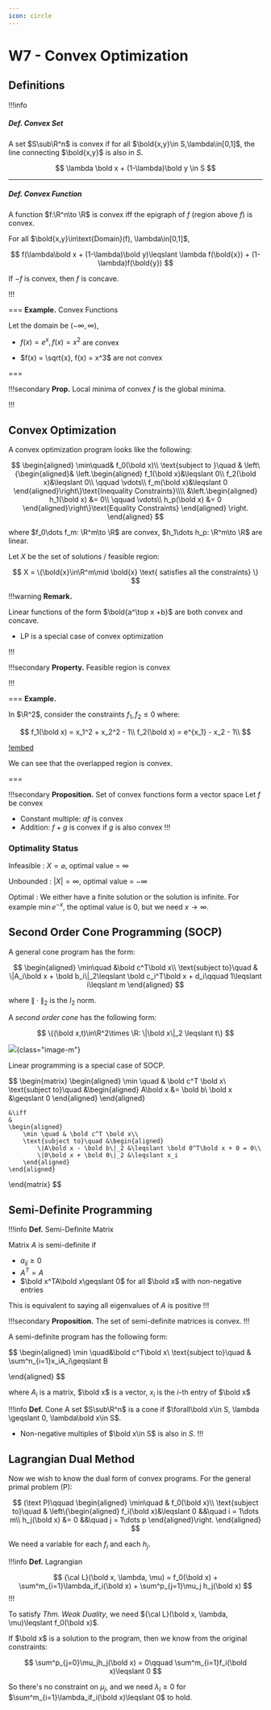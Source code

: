 ```yaml
---
icon: circle
---
```


# W7 - Convex Optimization

## Definitions

!!!info 

##### ****Def.**** Convex Set

A set $S\sub\R^n$ is convex if for all $\bold{x,y}\in S,\lambda\in[0,1]$, the line connecting $\bold{x,y}$ is also in $S$.

$$
\lambda \bold x + (1-\lambda)\bold y \in S
$$

---

##### ****Def.**** Convex Function

A function $f:\R^n\to \R$ is convex iff the epigraph of $f$ (region above $f$) is convex.

For all $\bold{x,y}\in\text{Domain}(f), \lambda\in[0,1]$,

$$
f(\lambda\bold x + (1-\lambda)\bold y)\leqslant \lambda f(\bold{x}) + (1-\lambda)f(\bold{y})
$$

If $-f$ is convex, then $f$ is concave.

!!!

=== **Example.** Convex Functions

Let the domain be $(-\infty, \infty)$,

- $f(x) = e^x, f(x) = x^2$ are convex

- $f(x) = \sqrt{x}, f(x) = x^3$ are not convex

===

!!!secondary **Prop.** Local minima of convex $f$ is the global minima.

!!!

## Convex Optimization

A convex optimization program looks like the following:

$$
\begin{aligned}
    \min\quad& f_0(\bold x)\\
    \text{subject to }\quad & \left\{\begin{aligned}&
         \left.\begin{aligned}
        f_1(\bold x)&\leqslant 0\\
        f_2(\bold x)&\leqslant 0\\
        \qquad \vdots\\
        f_m(\bold x)&\leqslant 0
    \end{aligned}\right\}\text{Inequality Constraints}\\\\
    &\left.\begin{aligned}
        h_1(\bold x) &= 0\\
        \qquad \vdots\\
        h_p(\bold x) &= 0
    \end{aligned}\right\}\text{Equality Constraints}
    \end{aligned}
    \right.
\end{aligned}
$$

where $f_0\dots f_m: \R^m\to \R$ are convex, $h_1\dots h_p: \R^m\to \R$ are linear.

Let $X$ be the set of solutions / feasible region:

$$
X = \{\bold{x}\in\R^m\mid \bold{x} \text{ satisfies all the constraints} \}
$$

!!!warning **Remark.**

Linear functions of the form $\bold{a^\top x +b}$ are both convex and concave.

- LP is a special case of convex optimization

!!!

!!!secondary **Property.** Feasible region is convex

!!!

=== **Example.**

In $\R^2$, consider the constraints $f_1, f_2 \leqslant 0$ where:

$$
f_1(\bold x) = x_1^2 + x_2^2 - 1\\
f_2(\bold x) = e^{x_1} - x_2 - 1\\
$$

[!embed](https://www.desmos.com/calculator/sskqjyfkbl?embed)

We can see that the overlapped region is convex.

===

!!!secondary **Proposition.** Set of convex functions form a vector space
Let $f$ be convex

- Constant multiple: $af$ is convex
- Addition: $f + g$ is convex if $g$ is also convex
!!!

### Optimality Status

Infeasible
:   $X=\varnothing$, optimal value = $\infty$

Unbounded
:   $|X| = \infty$, optimal value = $-\infty$

Optimal
:   We either have a finite solution or the solution is infinite. For example $\min e^{-x}$, the optimal value is 0, but we need $x\to \infty$.

## Second Order Cone Programming (SOCP)

A general cone program has the form:

$$
\begin{aligned}
    \min\quad &\bold c^T\bold x\\
    \text{subject to}\quad & \|A_i\bold x + \bold b_i\|_2\leqslant \bold c_i^T\bold x +  d_i\qquad 1\leqslant i\leqslant m
\end{aligned}
$$

where $\|\cdot\|_2$ is the $l_2$ norm.

A *second order cone* has the following form:

$$
\{(\bold x,t)\in\R^2\times \R: \|\bold x\|_2 \leqslant t\}
$$

![](/assets/cone1.png){class="image-m"}

Linear programming is a special case of SOCP.

$$
\begin{matrix}
    \begin{aligned}
        \min \quad & \bold c^T \bold x\\
        \text{subject to}\quad &\begin{aligned}
            A\bold x &= \bold b\\
            \bold x &\geqslant 0
        \end{aligned}
    \end{aligned}

    &\iff
    &
    \begin{aligned}
        \min \quad & \bold c^T \bold x\\
        \text{subject to}\quad &\begin{aligned}
            \|A\bold x - \bold b\|_2 &\leqslant \bold 0^T\bold x + 0 = 0\\
            \|0\bold x + \bold 0\|_2 &\leqslant x_i
        \end{aligned}
    \end{aligned}
\end{matrix}
$$

## Semi-Definite Programming

!!!info **Def.** Semi-Definite Matrix

Matrix $A$ is semi-definite if 
- $a_{ij}\geqslant 0$
- $A^T = A$
- $\bold x^TA\bold x\geqslant 0$ for all $\bold x$ with non-negative entries

This is equivalent to saying all eigenvalues of $A$ is positive
!!!


!!!secondary **Proposition.** The set of semi-definite matrices is convex.
!!!


A semi-definite program has the following form:

$$
\begin{aligned}
    \min \quad&\bold c^T\bold x\\
    \text{subject to}\quad & \sum^n_{i=1}x_iA_i\geqslant B

\end{aligned}
$$

where $A_i$ is a matrix, $\bold x$ is a vector, $x_i$ is the $i$-th entry of $\bold x$

!!!info **Def.** Cone
A set $S\sub\R^n$ is a cone if $\forall\bold x\in S, \lambda \geqslant 0, \lambda\bold x\in S$.
- Non-negative multiples of $\bold x\in S$ is also in $S$.
!!!

## Lagrangian Dual Method

Now we wish to know the dual form of convex programs. For the general primal problem $(\text{P})$:

$$
(\text P)\qquad \begin{aligned}
    \min\quad & f_0(\bold x)\\
    \text{subject to}\quad & \left\{\begin{aligned}
        f_i(\bold x)&\leqslant 0 &&\quad i = 1\dots m\\
        h_j(\bold x) &= 0  &&\quad j = 1\dots p
    \end{aligned}\right.
\end{aligned}
$$

We need a variable for each $f_i$ and each $h_j$.


!!!info **Def.** Lagrangian

$$
{\cal L}(\bold x, \lambda, \mu) = f_0(\bold x) + \sum^m_{i=1}\lambda_if_i(\bold x) + \sum^p_{j=1}\mu_j h_j(\bold x)
$$
!!!

To satisfy *Thm. Weak Duality*, we need ${\cal L}(\bold x, \lambda, \mu)\leqslant f_0(\bold x)$.

If $\bold x$ is a solution to the program, then we know from the original constraints:

$$
\sum^p_{j=0}\mu_jh_j(\bold x) = 0\qquad \sum^m_{i=1}f_i(\bold x)\leqslant 0
$$

So there's no constraint on $\mu_j$, and we need $\lambda_i\geqslant 0$ for $\sum^m_{i=1}\lambda_if_i(\bold x)\leqslant 0$ to hold.

